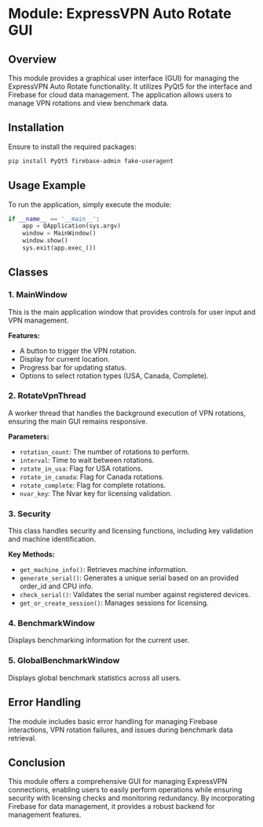 # Module: ExpressVPN Auto Rotate GUI

## Overview
This module provides a graphical user interface (GUI) for managing the ExpressVPN Auto Rotate functionality. It utilizes PyQt5 for the interface and Firebase for cloud data management. The application allows users to manage VPN rotations and view benchmark data.

## Installation
Ensure to install the required packages:
```bash
pip install PyQt5 firebase-admin fake-useragent
```

## Usage Example
To run the application, simply execute the module:
```python
if __name__ == '__main__':
    app = QApplication(sys.argv)
    window = MainWindow()
    window.show()
    sys.exit(app.exec_())
```

## Classes
### 1. MainWindow  
This is the main application window that provides controls for user input and VPN management.

**Features:**  
- A button to trigger the VPN rotation.  
- Display for current location.  
- Progress bar for updating status.  
- Options to select rotation types (USA, Canada, Complete).

### 2. RotateVpnThread  
A worker thread that handles the background execution of VPN rotations, ensuring the main GUI remains responsive.

**Parameters:**  
- `rotation_count`: The number of rotations to perform.  
- `interval`: Time to wait between rotations.  
- `rotate_in_usa`: Flag for USA rotations.  
- `rotate_in_canada`: Flag for Canada rotations.  
- `rotate_complete`: Flag for complete rotations.  
- `nvar_key`: The Nvar key for licensing validation.

### 3. Security  
This class handles security and licensing functions, including key validation and machine identification.

**Key Methods:**  
- `get_machine_info()`: Retrieves machine information.  
- `generate_serial()`: Generates a unique serial based on an provided order_id and CPU info.  
- `check_serial()`: Validates the serial number against registered devices.  
- `get_or_create_session()`: Manages sessions for licensing.

### 4. BenchmarkWindow  
Displays benchmarking information for the current user.

### 5. GlobalBenchmarkWindow  
Displays global benchmark statistics across all users.

## Error Handling
The module includes basic error handling for managing Firebase interactions, VPN rotation failures, and issues during benchmark data retrieval.

## Conclusion
This module offers a comprehensive GUI for managing ExpressVPN connections, enabling users to easily perform operations while ensuring security with licensing checks and monitoring redundancy. By incorporating Firebase for data management, it provides a robust backend for management features.

